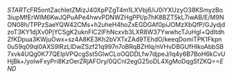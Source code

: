 $START$cFR5ontZachIetZMizJ40XpPZgT4m1LXVbj6/iJ0iYXUzyO38KSmyzBo3iupMfErWIM6KwJQPuAPe4hwvPDNWZHgPPI/p7hK8BZT5kL7iwAB/E/M9NON08h/TPPzSaeYQW42CMs+h2uheH4hoZxEGDGAf0piJOMzXbQfP/GJydjdzoT3KY1djXv0PjYCSgK2uknFlC2IFhNcxvb3LXR8W37YwwhcTJuHgl+QdItdhZfKDpua3KWjuOwx+sz4A8KE3Kh2bVXTxZAd9TEhdO/keeqDomiTPK1Fkpn0u59q09ql0AXS9lRzLIDwZSzf21q997n7oBRqBZHlq/nVHvDBGUfHIkoAbbSB7xvk4UQg0K77QEIpVPQcgSst5GlwCLoOQDDLfw7djpeJ/Iq4y6B7BoH6kCvUHjBk+/yoIwFxyPri8KzOerZRjAFOry/0QCnl2egG25oDL4XgMoDqgSfZKQ==$END$